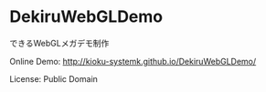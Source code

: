 DekiruWebGLDemo
===============

できるWebGLメガデモ制作

Online Demo: http://kioku-systemk.github.io/DekiruWebGLDemo/

License: Public Domain
